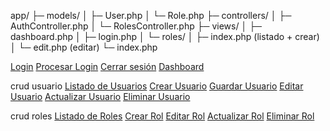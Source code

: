app/
 ├─ models/
 │   ├─ User.php
 │   └─ Role.php
 ├─ controllers/
 │   ├─ AuthController.php
 │   └─ RolesController.php
 ├─ views/
 │   ├─ dashboard.php
 │   ├─ login.php
 │   └─ roles/
 │       ├─ index.php   (listado + crear)
 │       └─ edit.php    (editar)
 └─ index.php




 <a href="index.php?action=login">Login</a>
<a href="index.php?action=doLogin">Procesar Login</a> <!-- normalmente es un <form action="index.php?action=doLogin" method="POST"> -->
<a href="index.php?action=logout">Cerrar sesión</a>
<a href="index.php?action=dashboard">Dashboard</a>



crud usuario
<a href="index.php?action=users">Listado de Usuarios</a>
<a href="index.php?action=user_create">Crear Usuario</a>
<a href="index.php?action=user_store">Guardar Usuario</a> <!-- normalmente va en un <form action="index.php?action=user_store" method="POST"> -->
<a href="index.php?action=user_edit&id=1">Editar Usuario</a> <!-- cambia el id -->
<a href="index.php?action=user_update&id=1">Actualizar Usuario</a> <!-- también suele ser <form ...> -->
<a href="index.php?action=user_delete&id=1">Eliminar Usuario</a>


crud roles
<a href="index.php?action=roles">Listado de Roles</a>
<a href="index.php?action=createRole">Crear Rol</a>
<a href="index.php?action=editRole&id=1">Editar Rol</a>
<a href="index.php?action=updateRole&id=1">Actualizar Rol</a> <!-- en un <form> -->
<a href="index.php?action=deleteRole&id=1">Eliminar Rol</a>